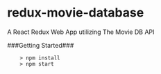 # redux-movie-database
A React Redux Web App utilizing The Movie DB API

###Getting Started###

```
	> npm install
	> npm start
```
